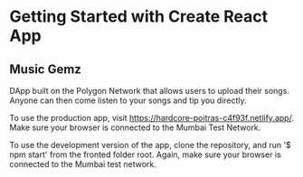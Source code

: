# Getting Started with Create React App

## Music Gemz

DApp built on the Polygon Network that allows users to upload their songs. Anyone can then come listen to your songs and tip you directly.

To use the production app, visit https://hardcore-poitras-c4f93f.netlify.app/. Make sure your browser is connected to the Mumbai Test Network.

To use the development version of the app, clone the repository, and run '$ npm start' from the fronted folder root. Again, make sure your browser is connected to the Mumbai test network.